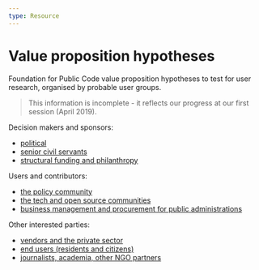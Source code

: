 ```yaml
---
type: Resource
---
```


# Value proposition hypotheses

Foundation for Public Code value proposition hypotheses to test for user research, organised by probable user groups.

> This information is incomplete - it reflects our progress at our first session (April 2019).

Decision makers and sponsors:

* [political](user-mapping/political.md)
* [senior civil servants](user-mapping/senior-civil-servants.md)
* [structural funding and philanthropy](user-mapping/structural-funding-philanthropy.md)

Users and contributors:

* [the policy community](user-mapping/policy-community.md)
* [the tech and open source communities](user-mapping/tech-open-source-community.md)
* [business management and procurement for public administrations](user-mapping/business-management-procurement.md)

Other interested parties:

* [vendors and the private sector](user-mapping/vendors-private-sector.md)
* [end users (residents and citizens)](user-mapping/residents.md)
* [journalists, academia, other NGO partners](user-mapping/journalists-academia-NGO.md)
